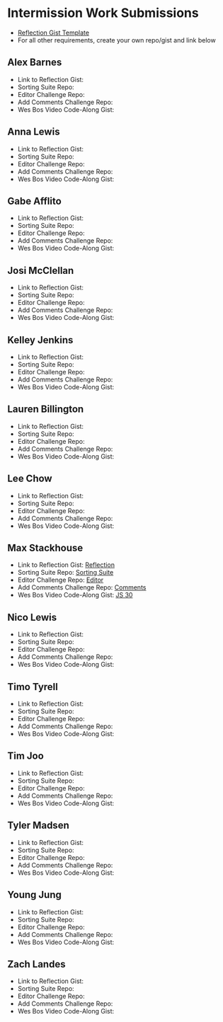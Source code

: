 # Intermission Work Submissions

* [Reflection Gist Template](https://gist.github.com/case-eee/6a5b06bf88c3fa82d9498c6763314ae4)
* For all other requirements, create your own repo/gist and link below

## Alex Barnes
- Link to Reflection Gist:
- Sorting Suite Repo:
- Editor Challenge Repo:
- Add Comments Challenge Repo:
- Wes Bos Video Code-Along Gist:

## Anna Lewis
- Link to Reflection Gist:
- Sorting Suite Repo:
- Editor Challenge Repo:
- Add Comments Challenge Repo:
- Wes Bos Video Code-Along Gist:

## Gabe Afflito
- Link to Reflection Gist:
- Sorting Suite Repo:
- Editor Challenge Repo:
- Add Comments Challenge Repo:
- Wes Bos Video Code-Along Gist:

## Josi McClellan
- Link to Reflection Gist:
- Sorting Suite Repo:
- Editor Challenge Repo:
- Add Comments Challenge Repo:
- Wes Bos Video Code-Along Gist:

## Kelley Jenkins
- Link to Reflection Gist:
- Sorting Suite Repo:
- Editor Challenge Repo:
- Add Comments Challenge Repo:
- Wes Bos Video Code-Along Gist:

## Lauren Billington
- Link to Reflection Gist:
- Sorting Suite Repo:
- Editor Challenge Repo:
- Add Comments Challenge Repo:
- Wes Bos Video Code-Along Gist:

## Lee Chow
- Link to Reflection Gist:
- Sorting Suite Repo:
- Editor Challenge Repo:
- Add Comments Challenge Repo:
- Wes Bos Video Code-Along Gist:

## Max Stackhouse
- Link to Reflection Gist: [Reflection](https://gist.github.com/Maxscores/398a26b2d19fcf64c4215d6a3e8d3c96)
- Sorting Suite Repo: [Sorting Suite](https://github.com/Maxscores/sorting-suite-js)
- Editor Challenge Repo: [Editor](https://github.com/Maxscores/javascript-style-editor-challenge)
- Add Comments Challenge Repo: [Comments](https://github.com/Maxscores/javascript-add-comments-challenge)
- Wes Bos Video Code-Along Gist: [JS 30](https://gist.github.com/Maxscores/461fcf2fe9d7eef3297508e83c3a5813)

## Nico Lewis
- Link to Reflection Gist:
- Sorting Suite Repo:
- Editor Challenge Repo:
- Add Comments Challenge Repo:
- Wes Bos Video Code-Along Gist:

## Timo Tyrell
- Link to Reflection Gist:
- Sorting Suite Repo:
- Editor Challenge Repo:
- Add Comments Challenge Repo:
- Wes Bos Video Code-Along Gist:

## Tim Joo
- Link to Reflection Gist:
- Sorting Suite Repo:
- Editor Challenge Repo:
- Add Comments Challenge Repo:
- Wes Bos Video Code-Along Gist:

## Tyler Madsen
- Link to Reflection Gist:
- Sorting Suite Repo:
- Editor Challenge Repo:
- Add Comments Challenge Repo:
- Wes Bos Video Code-Along Gist:

## Young Jung
- Link to Reflection Gist:
- Sorting Suite Repo:
- Editor Challenge Repo:
- Add Comments Challenge Repo:
- Wes Bos Video Code-Along Gist:

## Zach Landes
- Link to Reflection Gist:
- Sorting Suite Repo:
- Editor Challenge Repo:
- Add Comments Challenge Repo:
- Wes Bos Video Code-Along Gist:
